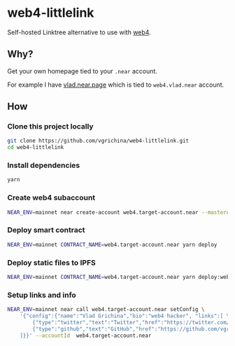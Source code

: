 # web4-littlelink

Self-hosted Linktree alternative to use with [web4](https://web4.near.page).

## Why?

Get your own homepage tied to your `.near` account.

For example I have [vlad.near.page](https://vlad.near.page) which is tied to `web4.vlad.near` account.

## How

### Clone this project locally

```bash
git clone https://github.com/vgrichina/web4-littlelink.git
cd web4-littlelink
```

### Install dependencies

```bash
yarn
```

### Create web4 subaccount
```bash
NEAR_ENV=mainnet near create-account web4.target-account.near --masterAccount target-account.near --initialBalance 0.5
```

### Deploy smart contract

```bash
NEAR_ENV=mainnet CONTRACT_NAME=web4.target-account.near yarn deploy
```

### Deploy static files to IPFS

```bash
NEAR_ENV=mainnet CONTRACT_NAME=web4.target-account.near yarn deploy:website
```

### Setup links and info

```bash
NEAR_ENV=mainnet near call web4.target-account.near setConfig \
    '{"config":{"name":"Vlad Grichina","bio":"web4 hacker", "links":[ \
        {"type":"twitter","text":"Twitter","href":"https://twitter.com/vgrichina"}, \
        {"type":"github","text":"GitHub","href":"https://github.com/vgrichina"} \
    ]}}' --accountId  web4.target-account.near
```


